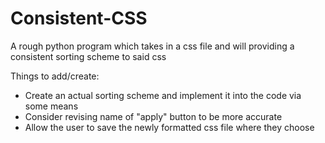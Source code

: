 # Consistent-CSS
A rough python program which takes in a css file and will providing a consistent sorting scheme to said css

Things to add/create:
 - Create an actual sorting scheme and implement it into the code via some means
 - Consider revising name of "apply" button to be more accurate
 - Allow the user to save the newly formatted css file where they choose
